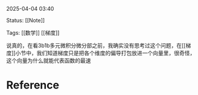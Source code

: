 2025-04-04  03:40

Status: [[Note]]

Tags: [[数学]] [[梯度]]

说真的，在看3b1b多元微积分微分部之前，我确实没有思考过这个问题，在[[梯度]]小节中，我们知道梯度只是把各个维度的偏导打包放进一个向量里，很奇怪，这个向量为什么就能代表函数的最速
# Reference